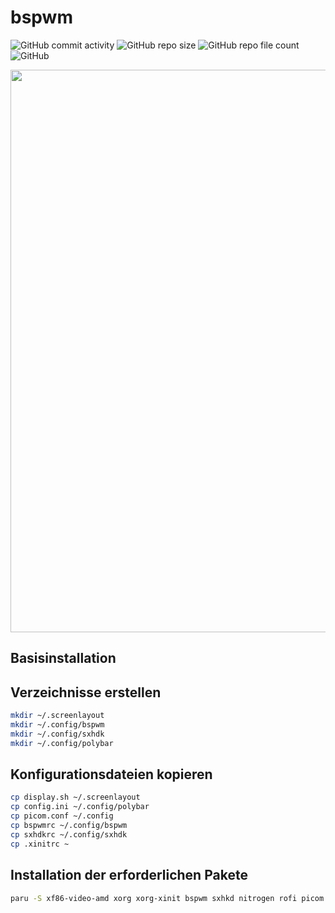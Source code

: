 # bspwm
![GitHub commit activity](https://img.shields.io/github/commit-activity/m/Pfeffimann18/bspwm)
![GitHub repo size](https://img.shields.io/github/repo-size/Pfeffimann18/bspwm)
![GitHub repo file count](https://img.shields.io/github/directory-file-count/Pfeffimann18/bspwm)
![GitHub](https://img.shields.io/github/license/Pfeffimann18/bspwm)
</br>


<p align="center">
  <img src="https://thumbs2.imgbox.com/b4/aa/iKa742Dt_t.png" width="900px">
</p>

## Basisinstallation

## Verzeichnisse erstellen
```bash
mkdir ~/.screenlayout
mkdir ~/.config/bspwm
mkdir ~/.config/sxhdk
mkdir ~/.config/polybar
```

## Konfigurationsdateien kopieren
```bash
cp display.sh ~/.screenlayout
cp config.ini ~/.config/polybar
cp picom.conf ~/.config
cp bspwmrc ~/.config/bspwm
cp sxhdkrc ~/.config/sxhdk
cp .xinitrc ~
```

## Installation der erforderlichen Pakete
```bash
paru -S xf86-video-amd xorg xorg-xinit bspwm sxhkd nitrogen rofi picom alacritty firefox arandr ranger bashtop
```